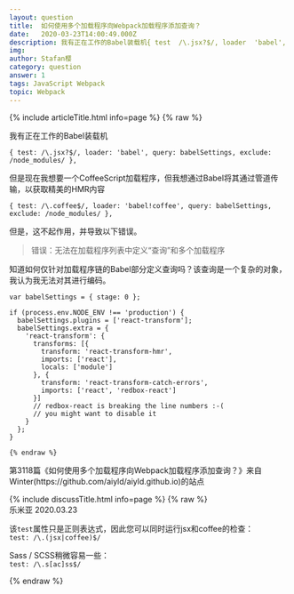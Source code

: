 ```yaml
---
layout: question
title:  如何使用多个加载程序向Webpack加载程序添加查询？
date:   2020-03-23T14:00:49.000Z
description: 我有正在工作的Babel装载机{ test  /\.jsx?$/, loader  'babel', query  babelSettings, ex...
img: 
author: Stafan樱
category: question
answer: 1
tags: JavaScript Webpack
topic: Webpack
---
```

<div class="article-root">
  <div class="article">
    {% include articleTitle.html info=page %}
    {% raw %}
    <div class="article-content"><p><font style="vertical-align: inherit;"><font style="vertical-align: inherit;">我有正在工作的Babel装载机</font></font></p>

<pre><code>{ test: /\.jsx?$/, loader: 'babel', query: babelSettings, exclude: /node_modules/ },
</code></pre>

<p><font style="vertical-align: inherit;"><font style="vertical-align: inherit;">但是现在我想要一个CoffeeScript加载程序，但我想通过Babel将其通过管道传输，以获取精美的HMR内容</font></font></p>

<pre><code>{ test: /\.coffee$/, loader: 'babel!coffee', query: babelSettings, exclude: /node_modules/ },
</code></pre>

<p><font style="vertical-align: inherit;"><font style="vertical-align: inherit;">但是，这不起作用，并导致以下错误。</font></font></p>

<blockquote>
  <p><font style="vertical-align: inherit;"><font style="vertical-align: inherit;">错误：无法在加载程序列表中定义“查询”和多个加载程序</font></font></p>
</blockquote>

<p><font style="vertical-align: inherit;"><font style="vertical-align: inherit;">知道如何仅针对加载程序链的Babel部分定义查询吗？</font><font style="vertical-align: inherit;">该查询是一个复杂的对象，我认为我无法对其进行编码。</font></font></p>

<pre><code>var babelSettings = { stage: 0 };<font></font>
<font></font>
if (process.env.NODE_ENV !== 'production') {<font></font>
  babelSettings.plugins = ['react-transform'];<font></font>
  babelSettings.extra = {<font></font>
    'react-transform': {<font></font>
      transforms: [{<font></font>
        transform: 'react-transform-hmr',<font></font>
        imports: ['react'],<font></font>
        locals: ['module']<font></font>
      }, {<font></font>
        transform: 'react-transform-catch-errors',<font></font>
        imports: ['react', 'redbox-react']<font></font>
      }]<font></font>
      // redbox-react is breaking the line numbers :-(<font></font>
      // you might want to disable it<font></font>
    }<font></font>
  };<font></font>
}<font></font>
</code></pre></div>
    {% endraw %}
  </div>
  <p class="winter_mark">第3118篇《如何使用多个加载程序向Webpack加载程序添加查询？》来自Winter(https://github.com/aiyld/aiyld.github.io)的站点</p>
  <div class="discuss-wrapper">
    {% include discussTitle.html info=page %}
    {% raw %}
    <div class="discuss-item">
        <div class="discuss-parent">
          <div class="discuss-meta">
            <span class="discuss-user">乐米亚</span>
            <span class="discuss-time">2020.03.23</span>
          </div>
          <div class="discuss-comment"><p><font style="vertical-align: inherit;"><font style="vertical-align: inherit;">该</font></font><code>test</code><font style="vertical-align: inherit;"><font style="vertical-align: inherit;">属性只是正则表达式，因此您可以同时运行jsx和coffee的检查：
</font></font><code>
test: /\.(jsx|coffee)$/
</code></p>

<p><font style="vertical-align: inherit;"><font style="vertical-align: inherit;">Sass / SCSS稍微容易一些：
</font></font><code>
test: /\.s[ac]ss$/
</code></p></div>
        </div></div>
    {% endraw %}
  </div>
<div>

